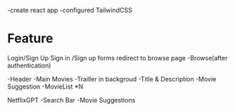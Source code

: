 -create react app
-configured TailwindCSS

# Feature

Login/Sign Up
Sign in /Sign up forms
redirect to browse page
-Browse(after authentication)

-Header
-Main Movies
-Trailler in backgroud
-Title & Description
-Movie Suggestion
-MovieList \*N

NetflixGPT
-Search Bar
-Movie Suggestions
